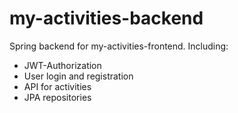 # my-activities-backend
Spring backend for my-activities-frontend.
Including:
  - JWT-Authorization
  - User login and registration
  - API for activities
  - JPA repositories
